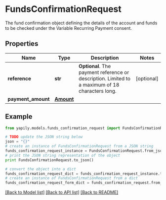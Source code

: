 # FundsConfirmationRequest

The fund confirmation object defining the details of the account and funds to be checked under the Variable Recurring Payment consent.

## Properties

Name | Type | Description | Notes
------------ | ------------- | ------------- | -------------
**reference** | **str** | __Optional__. The payment reference or description. Limited to a maximum of 18 characters long. | [optional] 
**payment_amount** | [**Amount**](Amount.md) |  | 

## Example

```python
from yapily.models.funds_confirmation_request import FundsConfirmationRequest

# TODO update the JSON string below
json = "{}"
# create an instance of FundsConfirmationRequest from a JSON string
funds_confirmation_request_instance = FundsConfirmationRequest.from_json(json)
# print the JSON string representation of the object
print FundsConfirmationRequest.to_json()

# convert the object into a dict
funds_confirmation_request_dict = funds_confirmation_request_instance.to_dict()
# create an instance of FundsConfirmationRequest from a dict
funds_confirmation_request_form_dict = funds_confirmation_request.from_dict(funds_confirmation_request_dict)
```
[[Back to Model list]](../README.md#documentation-for-models) [[Back to API list]](../README.md#documentation-for-api-endpoints) [[Back to README]](../README.md)


